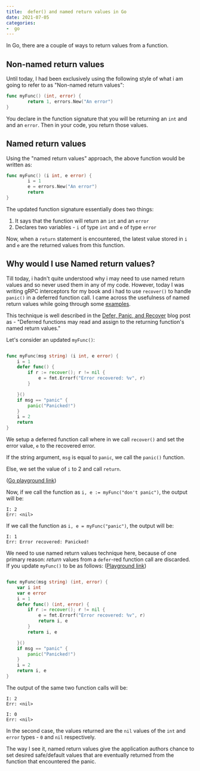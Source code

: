 ```yaml
---
title:  defer() and named return values in Go
date: 2021-07-05
categories:
-  go
---
```


In Go, there are a couple of ways to return values from a function.

## Non-named return values

Until today, I had been exclusively using the following style of what i am going
to refer to as "Non-named return values":

```go
func myFunc() (int, error) {
        return 1, errors.New("An error")
}
```

You declare in the function signature that you will be returning an `int` and and an `error`.
Then in your code, you return those values.

## Named return values

Using the "named return values" approach, the above function would be written as:

```go
func myFunc() (i int, e error) {
        i = 1
        e = errors.New("An error")
        return
}
```

The updated function signature essentially does two things:

1. It says that the function will return an `int` and an `error`
2. Declares two variables - `i` of type `int` and `e` of type `error`

Now, when a `return` statement is encountered, the latest value stored in `i`
and `e` are the returned values from this function.

## Why would I use Named return values?

Till today, i hadn't quite understood why i may need to use named return values
and so never used them in any of my code. However, today I was writing gRPC interceptors
for my book and i had to use `recover()` to handle `panic()` in a deferred function call.
I came across the usefulness of named return values while going through some 
[examples](https://github.com/grpc-ecosystem/go-grpc-middleware). 

This technique is well described in the [Defer, Panic, and Recover](https://blog.golang.org/defer-panic-and-recover) blog
post as - "Deferred functions may read and assign to the returning function's named return values."

Let's consider an updated `myFunc()`:

```go

func myFunc(msg string) (i int, e error) {
	i = 1
	defer func() {
		if r := recover(); r != nil {
			e = fmt.Errorf("Error recovered: %v", r)
		}

	}()
	if msg == "panic" {
		panic("Panicked!")
	}
	i = 2
	return
}
```

We setup a deferred function call where in we call `recover()` and set the error value, `e`
to the recovered error.

If the string argument, `msg` is equal to `panic`, we call the `panic()` function. 

Else, we set the value of `i` to 2 and call `return`.

([Go playground link](https://play.golang.org/p/D4g877Ft2_i))

Now, if we call the function as `i, e := myFunc("don't panic")`, the output will be:
```
I: 2 
Err: <nil>
```

If we call the function as `i, e = myFunc("panic")`, the output will be:

```
I: 1 
Err: Error recovered: Panicked!
```

We need to use named return values technique here, because of one primary reason:
*return* values from a `defer`-red function call are discarded. If you update
`myFunc()` to be as follows: ([Playground link](https://play.golang.org/p/vTTZzuvzVgw))

```go

func myFunc(msg string) (int, error) {
	var i int
	var e error
	i = 1
	defer func() (int, error) {
		if r := recover(); r != nil {
			e = fmt.Errorf("Error recovered: %v", r)
			return i, e
		}
		return i, e

	}()
	if msg == "panic" {
		panic("Panicked!")
	}
	i = 2
	return i, e
}
```

The output of the same two function calls will be:

```
I: 2 
Err: <nil>

I: 0 
Err: <nil>
```

In the second case, the values returned are the `nil` values of the `int` and `error` types - `0`
and `nil` respectively. 

The way I see it, named return values give the application authors chance to set desired 
safe/default values that are eventually returned from the function that encountered the 
panic.
